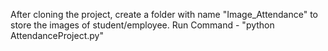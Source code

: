 After cloning the project, create a folder with name "Image_Attendance" to store the images of student/employee.
Run Command - "python AttendanceProject.py"
